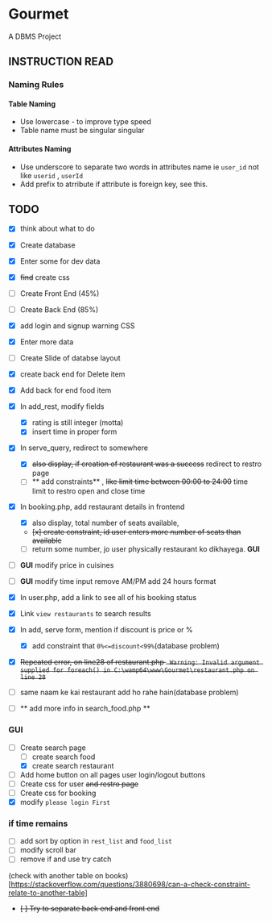 # Gourmet

A DBMS Project

## INSTRUCTION READ

### Naming Rules

#### Table Naming

- Use lowercase - to improve type speed
- Table name must be singular singular

#### Attributes Naming

- Use underscore to separate two words in attributes name ie `user_id` not like  `userid` , `userId`
- Add prefix to atrribute if attribute is foreign key, see this.

## TODO

- [x] think about what to do
- [x] Create database
- [x] Enter some for dev data
- [x] ~~find~~ create css
- [ ] Create Front End (45%)
- [ ] Create Back End (85%)
- [x] add login and signup warning CSS
- [x] Enter more data
- [ ] Create Slide of databse layout

- [x] create back end for Delete item
- [x] Add back for end food item
- [x] In add_rest, modify fields
    - [x] rating is still integer (motta)
    - [x] insert time in proper form
- [x] In serve_query, redirect to somewhere
    - [x] ~~also display, if creation of restaurant was a success~~ redirect to restro page
    - [ ] ** add constraints** , ~~like limit time between 00:00 to 24:00~~ time limit to restro open and close time

- [x] In booking.php, add restaurant details in frontend
    - [x] also display, total number of seats available,
    - ~~[x] create constraint, id user enters more number of seats than available~~
    - [ ] return some number, jo user physically restaurant ko dikhayega. **GUI**
- [ ] **GUI** modify price in cuisines
- [ ] **GUI** modify time input remove AM/PM add 24 hours format
- [x] In user.php, add a link to see all of his booking status
- [x] Link `view restaurants` to search results
- [x] In add, serve form, mention if discount is price or % 
    - [x] add constraint that `0%<=discount<99%`(database problem)
- [x] ~~Repeated error, on line28 of restaurant.php ``` Warning: Invalid argument supplied for foreach() in C:\wamp64\www\Gourmet\restaurant.php on line 28```~~
- [ ] same naam ke kai restaurant add ho rahe hain(database problem)
- [ ] ** add more info in search_food.php **

### **GUI**

- [ ] Create search page
    - [ ] create search food
    - [x] create search restaurant
- [ ] Add home button on all pages user login/logout buttons
- [ ] Create css for user ~~and restro page~~
- [ ] Create css for booking
- [x] modify `please login First` 

### **if time remains**
- [ ] add sort by option in `rest_list` and `food_list`
- [ ] modify scroll bar
- [ ] remove if and use try catch

(check with another table on books)[https://stackoverflow.com/questions/3880698/can-a-check-constraint-relate-to-another-table]
- ~~[ ] Try to separate back end and front end~~
